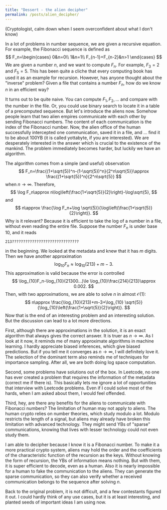 ```yaml
---
title: "Dessert - the alien decipher"
permalink: /posts/alien_decipher/
---
```


(Cryptologist, calm down when I seem overconfident about what I don't know)

In a lot of problems in number sequence, we are given a recursive equation. For example, the Fibonacci sequence is defined as 
$$
F_n=\begin{cases}
0&n=0\\
1&n=1\\
F_{n-1}+F_{n-2}&n>1
\end{cases}
$$
We are given a number $n$, and we want to compute $F_n$. For example, $F_3=2$ and $F_5=5$. This has been quite a cliche that every computing book has used it as an example for recursion. However, has anyone thought about the "inverse" problem? Given a file that contains a number $F_n$, how do we know $n$ in an efficient way?

It turns out to be quite naive. You can compute $F_1, F_2,...$ and compare with the number in the file. Or, you could use binary search to locate it in a table of a precomputed sequence. But let's introduce the aliens now. Somehow people learn that two alien empires communicate with each other by sending Fibonacci numbers. The content of each communication is the index of the Fibonacci number. Now, the alien office of the human successfully intercepted one communication, saved it in a file, and ... find it to be about 100YB (it is called yottabyte, if you are interested). We are desperately interested in the answer which is crucial to the existence of the mankind. The problem immediately becomes harder, but luckily we have an algorithm.

The algorithm comes from a simple (and useful) observation
$$
F_n=\frac{(1+\sqrt{5})^n-(1-\sqrt{5})^n}{2^n\sqrt{5}}\approx \frac{(1+\sqrt{5})^n}{2^n\sqrt{5}}
$$
when $n\to\infty$. Therefore,
$$
\log F_n\approx n\log\left(\frac{1+\sqrt{5}}{2}\right)-\log\sqrt{5},
$$
and
$$
n\approx \frac{\log F_n+\log \sqrt{5}}{\log\left(\frac{1+\sqrt{5}}{2}\right)}.
$$
Why is it relevant? Because it is efficient to take the log of a number in a file, without even reading the entire file. Suppose the number $F_n$ is under base $10$, and it reads
```
213??????????????????????????????
```
in the beginning. We looked at the metadata and knew that it has $m$ digits. Then we have another approximation
$$
\log_{10}F_n\approx \log_{10}(213)+m-3.
$$
This approximation is valid because the error is controlled
$$
\log_{10}F_n-\log_{10}(21300...)\le \log_{10}\frac{214}{213}\approx 0.002.
$$
Then, with two approximations, we are able to solve $n$ in almost $\mathcal{O}(1)$:
$$
n\approx \frac{\log_{10}(213)+m-3+\log_{10} \sqrt{5}}{\log_{10}\left(\frac{1+\sqrt{5}}{2}\right)}.
$$
Now that is the end of an interesting problem and an interesting solution. But the discussion can lead to a lot more directions.

First, although there are approximations in the solution, it is an exact algorithm that always gives the correct answer. It is truer as $n\to\infty$. As I look at it now, it reminds me of many approximate algorithms in machine learning. I hardly appreciate biased inferences, which give biased predictions. But if you tell me it converges as $n\to\infty$, I will definitely love it. The selection of the dominant term also reminds me of techniques for importance sampling. After all, we are both doing log space computation.

Second, some problems have solutions out of the box. In Leetcode, no one has ever created a problem that requires the information of the metadata (correct me if there is). This basically lets me ignore a lot of opportunities that interview with Leetcode problems. Even if I could solve most of the hards, when I am asked about them, I would feel offended. 

Third, hey, are there any benefits for the aliens to communicate with Fibonacci numbers? The limitation of human may not apply to aliens. The human crypto relies on number theories, which study modulo a lot. Modulo restricts the length of a signal, but aliens may already have broken this limitation with advanced technology. They might send YBs of "sparse" communications, knowing that lives with lesser technology could not even study them. 

I am able to decipher because I know it is a Fibonacci number. To make it a more practical crypto system, aliens may hold the order and the coefficients of the characteristic function of the recursion as the keys. Without knowing the form of recursion, the YBs of information means nothing. But with them, it is super efficient to decode, even as a human. Also it is nearly impossible for a human to fake the communication to the aliens. They can generate the sparse communication, so they can also verify whether a received communication belongs to the sequence after solving $n$. 

Back to the original problem, it is not difficult, and a few contestants figured it out. I could hardly think of any use cases, but it is at least interesting, and planted seeds of important ideas I am using now. 